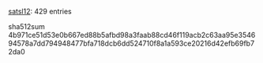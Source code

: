 [satsl12](https://github.com/satsl12): 429 entries

sha512sum 4b971ce51d53e0b667ed88b5afbd98a3faab88cd46f119acb2c63aa95e354694578a7dd794948477bfa718dcb6dd524710f8a1a593ce20216d42efb69fb72da0
